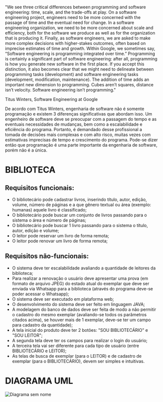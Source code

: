 "We see three critical differences between programming and software engineering: time, scale, and the trade-offs at play. On a software engineering project, engineers need to be more concerned with the passage of time and the eventual need for change. In a software engineering organization, we need to be more concerned about scale and efficiency, both for the software we produce as well as for the organization that is producing it. Finally, as software engineers, we are asked to make more complex decisions with higher-stakes outcomes, often based on imprecise estimates of time and growth. Within Google, we sometimes say, “Software engineering is programming integrated over time.” Programming is certainly a significant part of software engineering: after all, programming is how you generate new software in the first place. If you accept this distinction, it also becomes clear that we might need to delineate between programming tasks (development) and software engineering tasks (development, modification, maintenance). The addition of time adds an important new dimension to programming. Cubes aren’t squares, distance isn’t velocity. Software engineering isn’t programming."

Titus Winters, Software Engineering at Google

De acordo com Titus Winters, engenharia de software não é somente programação e existem 3 diferenças significativas que abordam isso. Um engenheiro de software deve se preocupar com a passagem do tempo e as eventuais necessidades de mudanças, bem como a escalabilidade e eficiência do programa. Portanto, é demandado desse profissional a tomada de decisões mais complexas e com alto risco, muitas vezes com estimativas imprecisas de tempo e crescimento do programa. Pode-se dizer então que programação é uma parte importante da engenharia de software, porém não é a única. 

##

# BIBLIOTECA

## Requisitos funcionais:

-	O bibliotecário pode cadastrar livros, inserindo título, autor, edição, volume, número de páginas e a que gênero textual ou área (exemplo: humanas) aquele livro é classificado;
-	O bibliotecário pode buscar um conjunto de livros passando para o sistema o área e número de páginas;
- O bibliotecário pode buscar 1 livro passando para o sistema o título, autor, edição e volume;
- O leitor pode reservar um livro de forma remota;
- O leitor pode renovar um livro de forma remota;

## Requisitos não-funcionais:

- O sistema deve ter escalabilidade avaliando a quantidade de leitores da biblioteca;
- Para realizar a renovação o usuário deve apresentar uma prova (em formato de arquivo JPEG) do estado atual do exemplar que deve ser enviada via Whatsapp para a biblioteca (através do programa deve-se poder acessar o Whatsapp);
- O sistema deve ser executado em plataforma web;
- O desenvolvimento do sistema deve ser feito em linguagem JAVA;
- A modelagem do banco de dados deve ser feita de modo a não permitir o cadastro do mesmo exemplar (avaliando-se todos os parâmetros citados acima), se houver mais de 1 exemplar, deve-se ter um campo para cadastro da quantidade);
- A tela inicial do produto deve ter 2 botões: "SOU BIBLIOTECÁRIO" e "SOU LEITOR";
- A segunda tela deve ter os campos para realizar o login do usuário;
- A terceira tela vai ser diferente para cada tipo de usuário (entre BIBLIOTECÁRIO e LEITOR);
- As telas de busca de exemplar (para o LEITOR) e de cadastro de exemplar (para o BIBLIOTECÁRIO), devem ser simples e intuitivas.

# DIAGRAMA UML

![Diagrama sem nome](https://user-images.githubusercontent.com/101938881/188244410-976fcf31-e208-4550-a7cc-2923e16f1e51.jpg)

